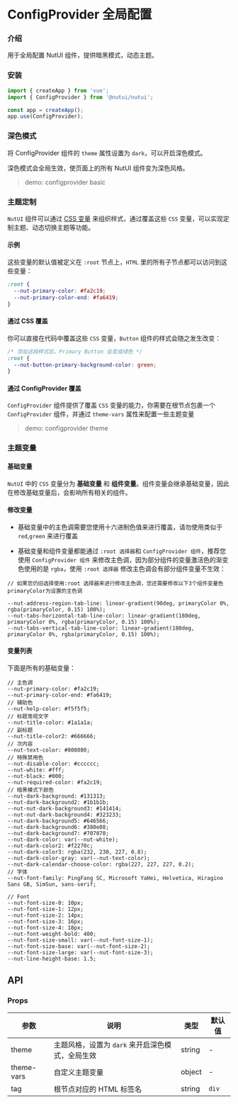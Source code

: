# ConfigProvider 全局配置

### 介绍

用于全局配置 NutUI 组件，提供暗黑模式，动态主题。

### 安装

```js
import { createApp } from 'vue';
import { ConfigProvider } from '@nutui/nutui';

const app = createApp();
app.use(ConfigProvider);
```

### 深色模式

将 ConfigProvider 组件的 `theme` 属性设置为 `dark`，可以开启深色模式。

深色模式会全局生效，使页面上的所有 NutUI 组件变为深色风格。

> demo: configprovider basic

### 主题定制

`NutUI` 组件可以通过 [CSS 变量](https://developer.mozilla.org/zh-CN/docs/Web/CSS/Using_CSS_custom_properties)
来组织样式，通过覆盖这些 `CSS` 变量，可以实现定制主题、动态切换主题等功能。

#### 示例

这些变量的默认值被定义在 `:root` 节点上，`HTML` 里的所有子节点都可以访问到这些变量：

```css
:root {
  --nut-primary-color: #fa2c19;
  --nut-primary-color-end: #fa6419;
}
```

#### 通过 CSS 覆盖

你可以直接在代码中覆盖这些 `CSS` 变量，`Button` 组件的样式会随之发生改变：

```css
/* 添加这段样式后，Primary Button 会变成绿色 */
:root {
  --nut-button-primary-background-color: green;
}
```

#### 通过 ConfigProvider 覆盖

`ConfigProvider` 组件提供了覆盖 `CSS` 变量的能力，你需要在根节点包裹一个 `ConfigProvider` 组件，并通过 `theme-vars` 属性来配置一些主题变量

> demo: configprovider theme

### 主题变量

#### 基础变量

`NutUI` 中的 `CSS` 变量分为 **基础变量** 和 **组件变量**。组件变量会继承基础变量，因此在修改基础变量后，会影响所有相关的组件。

#### 修改变量

- 基础变量中的主色调需要您使用十六进制色值来进行覆盖，请勿使用类似于 `red`,`green` 来进行覆盖

- 基础变量和组件变量都能通过 `:root 选择器`和 `ConfigProvider 组件`，推荐您使用 `ConfigProvider 组件` 来修改主色调，因为部分组件的变量激活色的渐变色使用的是 `rgba`，使用 `:root 选择器` 修改主色调会有部分组件变量不生效：

```less
// 如果您仍旧选择使用:root 选择器来进行修改主色调，您还需要修改以下3个组件变量色  primaryColor为设置的主色调

--nut-address-region-tab-line: linear-gradient(90deg, primaryColor 0%, rgba(primaryColor, 0.15) 100%);
--nut-tabs-horizontal-tab-line-color: linear-gradient(180deg, primaryColor 0%, rgba(primaryColor, 0.15) 100%);
--nut-tabs-vertical-tab-line-color: linear-gradient(180deg, primaryColor 0%, rgba(primaryColor, 0.15) 100%);
```

#### 变量列表

下面是所有的基础变量：

```less
// 主色调
--nut-primary-color: #fa2c19;
--nut-primary-color-end: #fa6419;
// 辅助色
--nut-help-color: #f5f5f5;
// 标题常规文字
--nut-title-color: #1a1a1a;
// 副标题
--nut-title-color2: #666666;
// 次内容
--nut-text-color: #808080;
// 特殊禁用色
--nut-disable-color: #cccccc;
--nut-white: #fff;
--nut-black: #000;
--nut-required-color: #fa2c19;
// 暗黑模式下颜色
--nut-dark-background: #131313;
--nut-dark-background2: #1b1b1b;
--nut-nut-dark-background3: #141414;
--nut-nut-dark-background4: #323233;
--nut-dark-background5: #646566;
--nut-dark-background6: #380e08;
--nut-dark-background7: #707070;
--nut-dark-color: var(--nut-white);
--nut-dark-color2: #f2270c;
--nut-dark-color3: rgba(232, 230, 227, 0.8);
--nut-dark-color-gray: var(--nut-text-color);
--nut-dark-calendar-choose-color: rgba(227, 227, 227, 0.2);
// 字体
--nut-font-family: PingFang SC, Microsoft YaHei, Helvetica, Hiragino Sans GB, SimSun, sans-serif;

// Font
--nut-font-size-0: 10px;
--nut-font-size-1: 12px;
--nut-font-size-2: 14px;
--nut-font-size-3: 16px;
--nut-font-size-4: 18px;
--nut-font-weight-bold: 400;
--nut-font-size-small: var(--nut-font-size-1);
--nut-font-size-base: var(--nut-font-size-2);
--nut-font-size-large: var(--nut-font-size-3);
--nut-line-height-base: 1.5;
```

## API

### Props

| 参数 | 说明 | 类型 | 默认值 |
| --- | --- | --- | --- |
| theme | 主题风格，设置为 `dark` 来开启深色模式，全局生效 | string | - |
| theme-vars | 自定义主题变量 | object | - |
| tag | 根节点对应的 HTML 标签名 | string | `div` |

